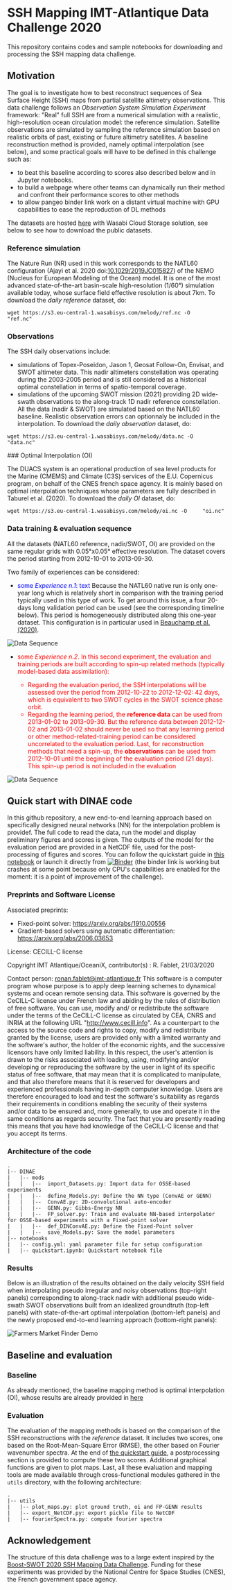 # SSH Mapping IMT-Atlantique Data Challenge 2020

This repository contains codes and sample notebooks for downloading and processing the SSH mapping data challenge.

## Motivation

The goal is to investigate how to best reconstruct sequences of Sea Surface Height (SSH) maps from partial satellite altimetry observations. This data challenge follows an _Observation System Simulation Experiment_ framework: "Real" full SSH are from a numerical simulation with a realistic, high-resolution ocean circulation model: the reference simulation. Satellite observations are simulated by sampling the reference simulation based on realistic orbits of past, existing or future altimetry satellites. A baseline reconstruction method is provided, namely optimal interpolation (see below), and some practical goals will have to be defined in this challenge such as:
* to beat this baseline according to scores also described below and in Jupyter notebooks.
* to build a webpage where other teams can dynamically run their method and confront their performance scores to other methods
* to allow pangeo binder link work on a distant virtual machine with GPU capabilities to ease the reproduction of DL methods

The datasets are hosted [here](https://s3.eu-central-1.wasabisys.com/melody) with Wasabi Cloud Storage solution, see below to see how to download the public datasets.

### Reference simulation

The Nature Run (NR) used in this work corresponds to the NATL60 configuration  (Ajayi et al. 2020 doi:[10.1029/2019JC015827](https://doi.org/10.1029/2019JC015827)) of the NEMO (Nucleus for European Modeling of the Ocean) model. It is one of the most advanced state-of-the-art basin-scale high-resolution (1/60°) simulation available today, whose surface field effective resolution is about 7km.
To download the *daily reference* dataset, do: 
```shell
wget https://s3.eu-central-1.wasabisys.com/melody/ref.nc -O    "ref.nc"
```

### Observations

The SSH daily observations include:
* simulations of Topex-Poseidon, Jason 1, Geosat Follow-On, Envisat, and SWOT altimeter data. This nadir altimeters constellation was operating during the 2003-2005 period and is still considered as a historical optimal constellation in terms of spatio-temporal coverage.
* simulations of the upcoming SWOT mission (2021) providing 2D wide-swath observations to the along-track 1D nadir reference constellation. 
All the data (nadir & SWOT) are simulated based on the NATL60 baseline. Realistic observation errors can optionnaly be included in the interpolation.
To download the *daily observation* dataset, do: 
```shell
wget https://s3.eu-central-1.wasabisys.com/melody/data.nc -O   "data.nc"
```

### Optimal Interpolation (OI)

The DUACS system is an operational production of sea level products for the Marine (CMEMS)
and Climate (C3S) services of the E.U. Copernicus program, on behalf of the CNES french space
agency. It is mainly based on optimal interpolation techniques whose parameters are fully described
in Taburel et al. (2020). 
To download the *daily OI* dataset, do: 
```shell
wget https://s3.eu-central-1.wasabisys.com/melody/oi.nc -O     "oi.nc"
```

### Data training & evaluation sequence

All the datasets (NATL60 reference, nadir/SWOT, OI) are provided on the same regular grids with 0.05°x0.05° effective resolution. The dataset covers the period starting from 2012-10-01 to 2013-09-30.

Two family of experiences can be considered:
* <span style="color:blue">some *Experience n.1*:  text</span> Because the NATL60 native run is
only one-year long which is relatively short in comparison with the training period typically used in this type of work. To get around this issue, a four 20-days long validation period can be used (see the corresponding timeline below). This period is homogeneously distributed along this one-year dataset. This configuration is in particular used in [Beauchamp et al. (2020)](https://hal-imt-atlantique.archives-ouvertes.fr/hal-02929973).

![Data Sequence](figs/DC-data_availability_1.png)
 
* <span style="color:red">some *Experience n.2*. In this second experiment, the evaluation and training periods are built according to spin-up related methods (typically model-based data assimilation):
  * Regarding the evaluation period, the SSH interpolations will be assessed over the period from 2012-10-22 to 2012-12-02: 42 days, which is equivalent to two SWOT cycles in the SWOT science phase orbit.
  * Regarding the learning period, the **reference data** can be used from 2013-01-02 to 2013-09-30. But the reference data between 2012-12-02 and 2013-01-02 should never be used so that any learning period or other method-related-training period can be considered uncorrelated to the evaluation period.
Last, for reconstruction methods that need a spin-up, the **observations** can be used from 2012-10-01 until the beginning of the evaluation period (21 days). This spin-up period is not included in the evaluation

![Data Sequence](figs/DC-data_availability_2.png)
 
## Quick start with DINAE code

In this github repository, a new end-to-end learning approach based on specifically designed neural networks (NN) for the interpolation problem is providef. The full code to read the data, run the model and display preliminary figures and scores is given. The outputs of the model for the evaluation period are provided in a NetCDF file, used for the post-processing of figures and scores.
You can follow the quickstart guide in [this notebook](https://github.com/maxbeauchamp/2020a_IMT_SSH_mapping_NATL60/tree/master/notebooks/quickstart.ipynb) or launch it directly from [![Binder](https://binder.pangeo.io/badge_logo.svg)](https://binder.pangeo.io/v2/gh/maxbeauchamp/2020a_IMT_SSH_mapping_NATL60/master?filepath=notebooks%2Fquickstart.ipynb) (the binder link is working but crashes at some point because only CPU's capabilities are enabled for the moment: it is a point of improvement of the challenge).

### Preprints and Software License

Associated preprints:
- Fixed-point solver: https://arxiv.org/abs/1910.00556
- Gradient-based solvers using automatic differentiation: https://arxiv.org/abs/2006.03653

License: CECILL-C license

Copyright IMT Atlantique/OceaniX, contributor(s) : R. Fablet, 21/03/2020

Contact person: ronan.fablet@imt-atlantique.fr
This software is a computer program whose purpose is to apply deep learning
schemes to dynamical systems and ocean remote sensing data.
This software is governed by the CeCILL-C license under French law and
abiding by the rules of distribution of free software.  You can  use,
modify and/ or redistribute the software under the terms of the CeCILL-C
license as circulated by CEA, CNRS and INRIA at the following URL
"http://www.cecill.info".
As a counterpart to the access to the source code and  rights to copy,
modify and redistribute granted by the license, users are provided only
with a limited warranty  and the software's author,  the holder of the
economic rights,  and the successive licensors  have only  limited
liability.
In this respect, the user's attention is drawn to the risks associated
with loading,  using,  modifying and/or developing or reproducing the
software by the user in light of its specific status of free software,
that may mean  that it is complicated to manipulate,  and  that  also
therefore means  that it is reserved for developers  and  experienced
professionals having in-depth computer knowledge. Users are therefore
encouraged to load and test the software's suitability as regards their
requirements in conditions enabling the security of their systems and/or
data to be ensured and,  more generally, to use and operate it in the
same conditions as regards security.
The fact that you are presently reading this means that you have had
knowledge of the CeCILL-C license and that you accept its terms.

### Architecture of the code

```
.
|-- DINAE
|   |-- mods
|   |	|--  import_Datasets.py: Import data for OSSE-based experiments
|   |	|--  define_Models.py: Define the NN type (ConvAE or GENN)
|   |	|--  ConvAE.py: 2D-convolutional auto-encoder
|   |	|--  GENN.py: Gibbs-Energy NN
|   |	|--  FP_solver.py: Train and evaluate NN-based interpolator for OSSE-based experiments with a Fixed-point solver
|   |	|--  def_DINConvAE.py: Define the Fixed-Point solver
|   |	|--  save_Models.py: Save the model parameters
|-- notebooks
|   |-- config.yml: yaml parameter file for setup configuration
|   |-- quickstart.ipynb: Quickstart notebook file
```

### Results

Below is an illustration of the results obtained on the daily velocity SSH field
when interpolating pseudo irregular and noisy observations (top-right panels) corresponding to
along-track nadir with additional pseudo wide-swath SWOT observations built
from an idealized groundtruth (top-left panels) with state-of-the-art optimal interpolation
(bottom-left panels) and the newly proposed end-to-end learning approach (bottom-right panels):

![Farmers Market Finder Demo](figs/animation_grads_OSSE.gif)

## Baseline and evaluation

### Baseline
As already mentioned, the baseline mapping method is optimal interpolation (OI), whose results are already provided in [here](https://s3.eu-central-1.wasabisys.com/melody/OI.nc)
   
### Evaluation

The evaluation of the mapping methods is based on the comparison of the SSH reconstructions with the *reference* dataset. It includes two scores, one based on the Root-Mean-Square Error (RMSE), the other based on Fourier wavenumber spectra. At the end of [the quickstart guide](https://github.com/maxbeauchamp/2020a_IMT_SSH_mapping_NATL60/tree/master/notebooks/quickstart.ipynb), a postprocessing section is provided to compute these two scores. Additional graphical functions are given to plot maps. Last, all these evaluation and mapping tools are made available through cross-functional modules gathered in the `utils` directory, with the following architecture:
```
.
|-- utils
|   |-- plot_maps.py: plot ground truth, oi and FP-GENN results
|   |-- export_NetCDF.py: export pickle file to NetCDF
|   |-- fourierSpectra.py: compute fourier spectra
```

## Acknowledgement

The structure of this data challenge was to a large extent inspired by the [Boost-SWOT 2020 SSH Mapping Data Challenge](https://github.com/ocean-data-challenges/2020a_SSH_mapping_NATL60).
Funding for these experiments was provided by the National Centre for Space Studies (CNES), the French government space agency.
